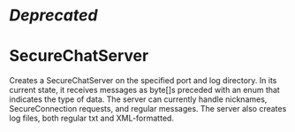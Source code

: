 # *****Deprecated*****


# SecureChatServer
Creates a SecureChatServer on the specified port and log directory. In its current state, it receives messages as byte[]s preceded with an enum that indicates the type of data. The server can currently handle nicknames, SecureConnection requests, and regular messages. The server also creates log files, both regular txt and XML-formatted.
